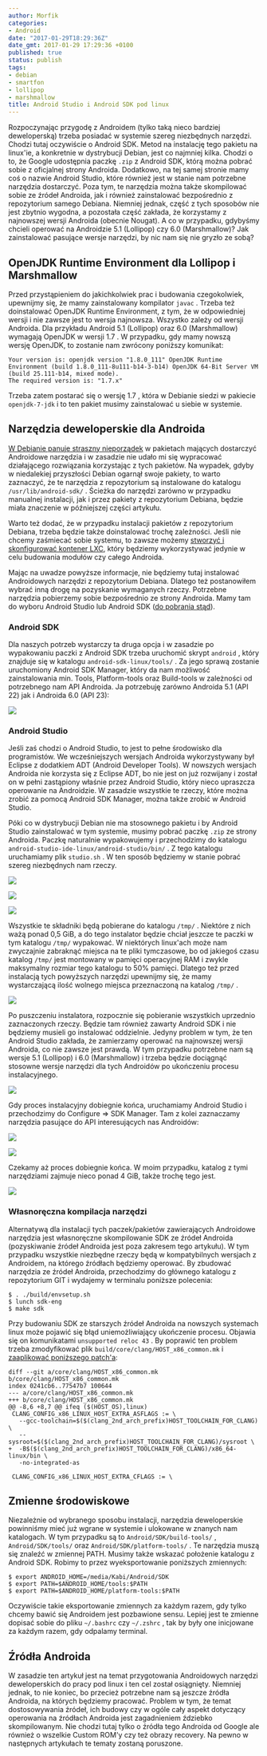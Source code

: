 ```yaml
---
author: Morfik
categories:
- Android
date: "2017-01-29T18:29:36Z"
date_gmt: 2017-01-29 17:29:36 +0100
published: true
status: publish
tags:
- debian
- smartfon
- lollipop
- marshmallow
title: Android Studio i Android SDK pod linux
---
```


Rozpoczynając przygodę z Androidem (tylko taką nieco bardziej deweloperską) trzeba posiadać w
systemie szereg niezbędnych narzędzi. Chodzi tutaj oczywiście o Android SDK. Metod na instalację
tego pakietu na linux'ie, a konkretnie w dystrybucji Debian, jest co najmniej kilka. Chodzi o to, że
Google udostępnia paczkę `.zip` z Android SDK, którą można pobrać sobie z oficjalnej strony
Androida. Dodatkowo, na tej samej stronie mamy coś o nazwie Android Studio, które również jest w
stanie nam potrzebne narzędzia dostarczyć. Poza tym, te narzędzia można także skompilować sobie ze
źródeł Androida, jak i również zainstalować bezpośrednio z repozytorium samego Debiana. Niemniej
jednak, część z tych sposobów nie jest zbytnio wygodna, a pozostała część zakłada, że korzystamy z
najnowszej wersji Androida (obecnie Nougat). A co w przypadku, gdybyśmy chcieli operować na
Androidzie 5.1 (Lollipop) czy 6.0 (Marshmallow)? Jak zainstalować pasujące wersje narzędzi, by nic
nam się nie gryzło ze sobą?

<!--more-->
## OpenJDK Runtime Environment dla Lollipop i Marshmallow

Przed przystąpieniem do jakichkolwiek prac i budowania czegokolwiek, upewnijmy się, że mamy
zainstalowany kompilator `javac` . Trzeba też doinstalować OpenJDK Runtime Environment, z tym, że w
odpowiedniej wersji i nie zawsze jest to wersja najnowsza. Wszystko zależy od wersji Androida. Dla
przykładu Android 5.1 (Lollipop) oraz 6.0 (Marshmallow) wymagają OpenJDK w wersji 1.7 . W przypadku,
gdy mamy nowszą wersję OpenJDK, to zostanie nam zwrócony poniższy
    komunikat:

    Your version is: openjdk version "1.8.0_111" OpenJDK Runtime Environment (build 1.8.0_111-8u111-b14-3-b14) OpenJDK 64-Bit Server VM (build 25.111-b14, mixed mode).
    The required version is: "1.7.x"

Trzeba zatem postarać się o wersję 1.7 , która w Debianie siedzi w pakiecie `openjdk-7-jdk` i to ten
pakiet musimy zainstalować u siebie w systemie.

## Narzędzia deweloperskie dla Androida

[W Debianie panuje straszny
nieporządek](https://wiki.debian.org/AndroidTools#Android.27s_upstream_version_names) w pakietach
mających dostarczyć Androidowe narzędzia i w zasadzie nie udało mi się wypracować działającego
rozwiązania korzystając z tych pakietów. Na wypadek, gdyby w niedalekiej przyszłości Debian ogarnął
swoje pakiety, to warto zaznaczyć, że te narzędzia z repozytorium są instalowane do katalogu
`/usr/lib/android-sdk/` . Ścieżka do narzędzi zarówno w przypadku manualnej instalacji, jak i przez
pakiety z repozytorium Debiana, będzie miała znaczenie w późniejszej części artykułu.

Warto też dodać, że w przypadku instalacji pakietów z repozytorium Debiana, trzeba będzie także
doinstalować trochę zależności. Jeśli nie chcemy zaśmiecać sobie systemu, to zawsze możemy [stworzyć
i skonfigurować kontener LXC](/post/konfiguracja-kontenerow-lxc/), który będziemy
wykorzystywać jedynie w celu budowania modułów czy całego Androida.

Mając na uwadze powyższe informacje, nie będziemy tutaj instalować Androidowych narzędzi z
repozytorium Debiana. Dlatego też postanowiłem wybrać inną drogę na pozyskanie wymaganych rzeczy.
Potrzebne narzędzia pobierzemy sobie bezpośrednio ze strony Androida. Mamy tam do wyboru Android
Studio lub Android SDK ([do pobrania stąd](https://developer.android.com/studio/index.html)).

### Android SDK

Dla naszych potrzeb wystarczy ta druga opcja i w zasadzie po wypakowaniu paczki z Android SDK trzeba
uruchomić skrypt `android` , który znajduje się w katalogu `android-sdk-linux/tools/` . Za jego
sprawą zostanie uruchomiony Android SDK Manager, który da nam możliwość zainstalowania min. Tools,
Platform-tools oraz Build-tools w zależności od potrzebnego nam API Androida. Ja potrzebuję zarówno
Androida 5.1 (API 22) jak i Androida 6.0 (API 23):

![](/img/2017/01/001.android-studio-sdk-narzedzia.png#huge)

### Android Studio

Jeśli zaś chodzi o Android Studio, to jest to pełne środowisko dla programistów. We wcześniejszych
wersjach Androida wykorzystywany był Eclipse z dodatkiem ADT (Android Developer Tools). W nowszych
wersjach Androida nie korzysta się z Eclipse ADT, bo nie jest on już rozwijany i został on w pełni
zastąpiony właśnie przez Android Studio, który nieco upraszcza operowanie na Androidzie. W zasadzie
wszystkie te rzeczy, które można zrobić za pomocą Android SDK Manager, można także zrobić w Android
Studio.

Póki co w dystrybucji Debian nie ma stosownego pakietu i by Android Studio zainstalować w tym
systemie, musimy pobrać paczkę `.zip` ze strony Androida. Paczkę naturalnie wypakowujemy i
przechodzimy do katalogu `android-studio-ide-linux/android-studio/bin/` . Z tego katalogu
uruchamiamy plik `studio.sh` . W ten sposób będziemy w stanie pobrać szereg niezbędnych nam rzeczy.

![](/img/2017/01/003.android-studio-sdk-narzedzia.png#huge)

![](/img/2017/01/004.android-studio-sdk-narzedzia.png#huge)

![](/img/2017/01/006.android-studio-sdk-narzedzia.png#huge)

Wszystkie te składniki będą pobierane do katalogu `/tmp/` . Niektóre z nich ważą ponad 0,5 GiB, a do
tego instalator będzie chciał jeszcze te paczki w tym katalogu `/tmp/` wypakować. W niektórych
linux'ach może nam zwyczajnie zabraknąć miejsca na te pliki tymczasowe, bo od jakiegoś czasu katalog
`/tmp/` jest montowany w pamięci operacyjnej RAM i zwykle maksymalny rozmiar tego katalogu to 50%
pamięci. Dlatego też przed instalacją tych powyższych narzędzi upewnijmy się, że mamy wystarczającą
ilość wolnego miejsca przeznaczoną na katalog `/tmp/` .

![](/img/2017/01/007.android-studio-sdk-narzedzia.png#huge)

Po puszczeniu instalatora, rozpocznie się pobieranie wszystkich uprzednio zaznaczonych rzeczy.
Będzie tam również zawarty Android SDK i nie będziemy musieli go instalować oddzielnie. Jedyny
problem w tym, że ten Android Studio zakłada, że zamierzamy operować na najnowszej wersji Androida,
co nie zawsze jest prawdą. W tym przypadku potrzebne nam są wersje 5.1 (Lollipop) i 6.0
(Marshmallow) i trzeba będzie dociągnąć stosowne wersje narzędzi dla tych Androidów po ukończeniu
procesu instalacyjnego.

![](/img/2017/01/008.android-studio-sdk-narzedzia.png#huge)

Gdy proces instalacyjny dobiegnie końca, uruchamiamy Android Studio i przechodzimy do Configure =\>
SDK Manager. Tam z kolei zaznaczamy narzędzia pasujące do API interesujących nas Androidów:

![](/img/2017/01/009.android-studio-sdk-narzedzia.png#huge)

![](/img/2017/01/010.android-studio-sdk-narzedzia.png#huge)

Czekamy aż proces dobiegnie końca. W moim przypadku, katalog z tymi narzędziami zajmuje nieco ponad
4 GiB, także trochę tego jest.

![](/img/2017/01/011.android-studio-sdk-narzedzia.png#huge)

### Własnoręczna kompilacja narzędzi

Alternatywą dla instalacji tych paczek/pakietów zawierających Androidowe narzędzia jest własnoręczne
skompilowanie SDK ze źródeł Androida (pozyskiwanie źródeł Androida jest poza zakresem tego
artykułu). W tym przypadku wszystkie niezbędne rzeczy będą w kompatybilnych wersjach z Androidem,
na którego źródłach będziemy operować. By zbudować narzędzia ze źródeł Androida, przechodzimy do
głównego katalogu z repozytorium GIT i wydajemy w terminalu poniższe polecenia:

    $ . ./build/envsetup.sh
    $ lunch sdk-eng
    $ make sdk

Przy budowaniu SDK ze starszych źródeł Androida na nowszych systemach linux może pojawić się błąd
uniemożliwiający ukończenie procesu. Objawia się on komunikatami `unsupported reloc 43` . By
poprawić ten problem trzeba zmodyfikować plik `build/core/clang/HOST_x86_common.mk` i [zaaplikować
poniższego
patch'a](https://oopsmonk.github.io/blog/2016/06/07/android-build-error-on-ubuntu-16-04-lts):

    diff --git a/core/clang/HOST_x86_common.mk b/core/clang/HOST_x86_common.mk
    index 0241cb6..77547b7 100644
    --- a/core/clang/HOST_x86_common.mk
    +++ b/core/clang/HOST_x86_common.mk
    @@ -8,6 +8,7 @@ ifeq ($(HOST_OS),linux)
     CLANG_CONFIG_x86_LINUX_HOST_EXTRA_ASFLAGS := \
       --gcc-toolchain=$($(clang_2nd_arch_prefix)HOST_TOOLCHAIN_FOR_CLANG) \
       --sysroot=$($(clang_2nd_arch_prefix)HOST_TOOLCHAIN_FOR_CLANG)/sysroot \
    +  -B$($(clang_2nd_arch_prefix)HOST_TOOLCHAIN_FOR_CLANG)/x86_64-linux/bin \
       -no-integrated-as

     CLANG_CONFIG_x86_LINUX_HOST_EXTRA_CFLAGS := \

## Zmienne środowiskowe

Niezależnie od wybranego sposobu instalacji, narzędzia deweloperskie powinniśmy mieć już wgrane w
systemie i ulokowane w znanych nam katalogach. W tym przypadku są to `Android/SDK/build-tools/` ,
`Android/SDK/tools/` oraz `Android/SDK/platform-tools/` . Te narzędzia muszą się znaleźć w zmiennej
PATH. Musimy także wskazać położenie katalogu z Android SDK. Robimy to przez wyeksportowanie
poniższych zmiennych:

    $ export ANDROID_HOME=/media/Kabi/Android/SDK
    $ export PATH=$ANDROID_HOME/tools:$PATH
    $ export PATH=$ANDROID_HOME/platform-tools:$PATH

Oczywiście takie eksportowanie zmiennych za każdym razem, gdy tylko chcemy bawić się Androidem jest
pozbawione sensu. Lepiej jest te zmienne dopisać sobie do pliku `~/.bashrc` czy `~/.zshrc` , tak by
były one inicjowane za każdym razem, gdy odpalamy terminal.

## Źródła Androida

W zasadzie ten artykuł jest na temat przygotowania Androidowych narzędzi deweloperskich do pracy pod
linux i ten cel został osiągnięty. Niemniej jednak, to nie koniec, bo przecież potrzebne nam są
jeszcze źródła Androida, na których będziemy pracować. Problem w tym, że temat dostosowywania
źródeł, ich budowy czy w ogóle cały aspekt dotyczący operowania na źródłach Androida jest
zagadnieniem ździebko skompilowanym. Nie chodzi tutaj tylko o źródła tego Androida od Google ale
również o wszelkie Custom ROM'y czy też obrazy recovery. Na pewno w następnych artykułach te tematy
zostaną poruszone.
